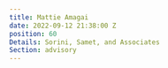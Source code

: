 ```yaml
---
title: Mattie Amagai
date: 2022-09-12 21:38:00 Z
position: 60
Details: Sorini, Samet, and Associates
Section: advisory
---
```


